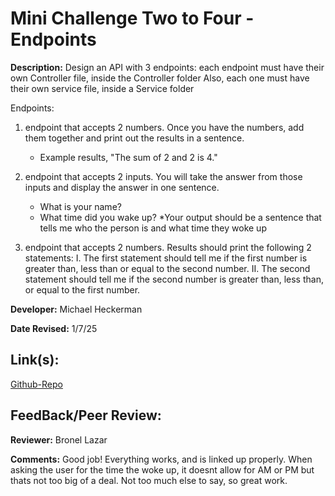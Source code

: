 # Mini Challenge Two to Four - Endpoints

**Description:** 
Design an API with 3 endpoints:
each endpoint must have their own Controller file, inside the Controller folder
Also, each one must have their own service file, inside a Service folder

Endpoints:
1. endpoint that accepts 2 numbers.  Once you have the numbers, add them together and print out the results in a sentence.
     - Example results, "The sum of 2 and 2 is 4."

2. endpoint that accepts 2 inputs. You will take the answer from those inputs and display the answer in one sentence.
     - What is your name? 
     - What time did you wake up?
     *Your output should be a sentence that tells me who the person is and what time they woke up

3. endpoint that accepts 2 numbers. Results should print the following 2 statements:
     I. The first statement should tell me if the first number is greater than, less than or equal to the second number.
     II. The second statement should tell me if the second number is greater than, less than, or equal to the first number.

**Developer:** Michael Heckerman

**Date Revised:** 1/7/25

## Link(s):

[Github-Repo](https://github.com/mkheck13/MCTwoToFourEndpoints)


## FeedBack/Peer Review:

**Reviewer:** Bronel Lazar

**Comments:** Good job! Everything works, and is linked up properly. When asking the user for the time the woke up, it doesnt allow for AM or PM but thats not too big of a deal. Not too much else to say, so great work.
